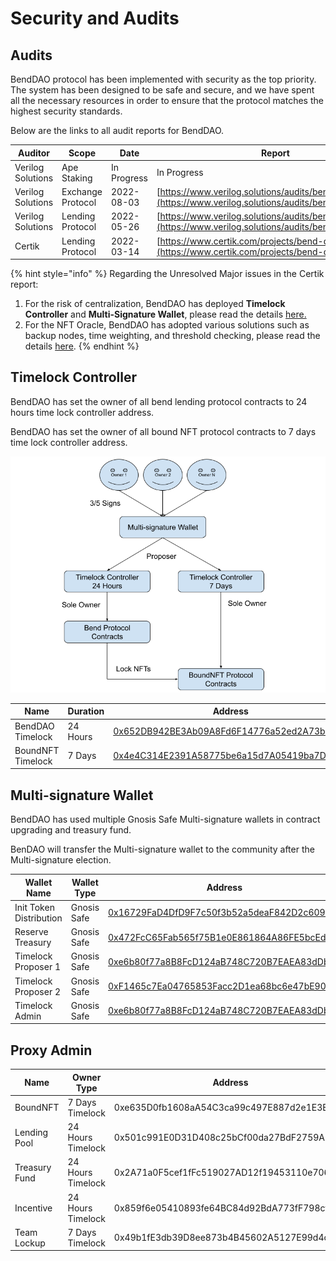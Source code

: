 # Security and Audits

## Audits

BendDAO protocol has been implemented with security as the top priority. The system has been designed to be safe and secure, and we have spent all the necessary resources in order to ensure that the protocol matches the highest security standards.

Below are the links to all audit reports for BendDAO.

| Auditor           | Scope             | Date        | Report                                                                                                               |
| ----------------- | ----------------- | ----------- | -------------------------------------------------------------------------------------------------------------------- |
| Verilog Solutions | Ape Staking       | In Progress | In Progress                                                                                                          |
| Verilog Solutions | Exchange Protocol | 2022-08-03  | [https://www.verilog.solutions/audits/benddao\_liquidity/](https://www.verilog.solutions/audits/benddao\_liquidity/) |
| Verilog Solutions | Lending Protocol  | 2022-05-26  | [https://www.verilog.solutions/audits/benddao/](https://www.verilog.solutions/audits/benddao/)                       |
| Certik            | Lending Protocol  | 2022-03-14  | [https://www.certik.com/projects/bend-dao](https://www.certik.com/projects/bend-dao)                                 |

{% hint style="info" %}
Regarding the Unresolved Major issues in the Certik report:

1. For the risk of centralization, BendDAO has deployed **Timelock Controller** and **Multi-Signature Wallet**, please read the details [here.](security-and-audits.md#timelock-controller)
2. For the NFT Oracle, BendDAO has adopted various solutions such as backup nodes, time weighting, and threshold checking, please read the details [here](../lending-protocol/oracle-price-feeding.md).
{% endhint %}

## Timelock Controller

BendDAO has set the owner of all bend lending protocol contracts to 24 hours time lock controller address.

BendDAO has set the owner of all bound NFT protocol contracts to 7 days time lock controller address.

![](<../.gitbook/assets/Bend MultiSig Wallet & TimeLock 0526.png>)

| Name              | Duration | Address                                                                                                               |
| ----------------- | -------- | --------------------------------------------------------------------------------------------------------------------- |
| BendDAO Timelock  | 24 Hours | [0x652DB942BE3Ab09A8Fd6F14776a52ed2A73bF214](https://etherscan.io/address/0x652DB942BE3Ab09A8Fd6F14776a52ed2A73bF214) |
| BoundNFT Timelock | 7 Days   | [0x4e4C314E2391A58775be6a15d7A05419ba7D2B6e](https://etherscan.io/address/0x4e4C314E2391A58775be6a15d7A05419ba7D2B6e) |

## Multi-signature Wallet

BendDAO has used multiple Gnosis Safe Multi-signature wallets in contract upgrading and treasury fund.

BenDAO will transfer the Multi-signature wallet to the community after the Multi-signature election.

| Wallet Name             | Wallet Type | Address                                                                                                               |
| ----------------------- | ----------- | --------------------------------------------------------------------------------------------------------------------- |
| Init Token Distribution | Gnosis Safe | [0x16729FaD4DfD9F7c50f3b52a5deaF842D2c609B7](https://etherscan.io/address/0x16729FaD4DfD9F7c50f3b52a5deaF842D2c609B7) |
| Reserve Treasury        | Gnosis Safe | [0x472FcC65Fab565f75B1e0E861864A86FE5bcEd7B](https://etherscan.io/address/0x472FcC65Fab565f75B1e0E861864A86FE5bcEd7B) |
| Timelock Proposer 1     | Gnosis Safe | [0xe6b80f77a8B8FcD124aB748C720B7EAEA83dDb4C](https://etherscan.io/address/0xe6b80f77a8B8FcD124aB748C720B7EAEA83dDb4C) |
| Timelock Proposer 2     | Gnosis Safe | [0xF1465c7Ea04765853Facc2D1ea68bc6e47bE90e1](https://etherscan.io/address/0xF1465c7Ea04765853Facc2D1ea68bc6e47bE90e1) |
| Timelock Admin          | Gnosis Safe | [0xe6b80f77a8B8FcD124aB748C720B7EAEA83dDb4C](https://etherscan.io/address/0xe6b80f77a8B8FcD124aB748C720B7EAEA83dDb4C) |

## Proxy Admin

| Name          | Owner Type        | Address                                    |
| ------------- | ----------------- | ------------------------------------------ |
| BoundNFT      | 7 Days Timelock   | 0xe635D0fb1608aA54C3ca99c497E887d2e1E3E690 |
| Lending Pool  | 24 Hours Timelock | 0x501c991E0D31D408c25bCf00da27BdF2759A394a |
| Treasury Fund | 24 Hours Timelock | 0x2A71a0F5cef1fFc519027AD12f19453110e70666 |
| Incentive     | 24 Hours Timelock | 0x859f6e05410893fe64BC84d92BdA773fF798cf66 |
| Team Lockup   | 7 Days Timelock   | 0x49b1fE3db39D8ee873b4B45602A5127E99d4cfF6 |
